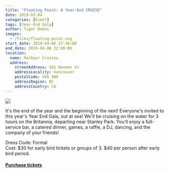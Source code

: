 ```yaml
---
title: "Floating Point: A Year-End CRUISE"
date: 2019-03-04
categories: [Event]
tags: [Year-End Gala]
author: Tiger Oakes
images:
  - /files/floating-point.svg
start_date: 2019-04-06 17:30:00
end_date: 2019-04-06 22:00:00
location:
  name: Harbour Cruises
  address:
    streetAddress: 501 Denman St
    addressLocality: Vancouver
    postalCode: V6G 2W9
    addressRegion: BC
    addressCountry: CA
---
```


![](/files/floating-point.svg)

It's the end of the year and the beginning of the next! Everyone's invited to this year's Year End Gala, out at sea! We'll be cruising on the water for 3 hours on the Britannia, departing near Stanley Park. You'll enjoy a full-service bar, a catered dinner, games, a raffle, a DJ, dancing, and the company of your friends!

Dress Code: Formal \
Cost: $30 for early bird tickets or groups of 3. $40 per person after early bird period.

#### [Purchase tickets](https://csssgala.ticketleap.com/ubc-csss-floating-point/)
